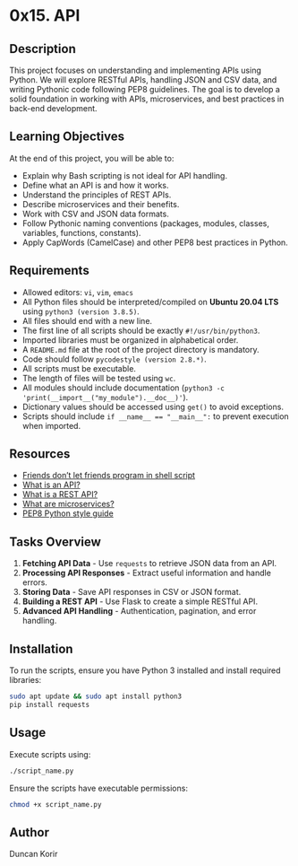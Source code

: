 # 0x15. API

## Description
This project focuses on understanding and implementing APIs using Python. We will explore RESTful APIs, handling JSON and CSV data, and writing Pythonic code following PEP8 guidelines. The goal is to develop a solid foundation in working with APIs, microservices, and best practices in back-end development.

## Learning Objectives
At the end of this project, you will be able to:
- Explain why Bash scripting is not ideal for API handling.
- Define what an API is and how it works.
- Understand the principles of REST APIs.
- Describe microservices and their benefits.
- Work with CSV and JSON data formats.
- Follow Pythonic naming conventions (packages, modules, classes, variables, functions, constants).
- Apply CapWords (CamelCase) and other PEP8 best practices in Python.

## Requirements
- Allowed editors: `vi`, `vim`, `emacs`
- All Python files should be interpreted/compiled on **Ubuntu 20.04 LTS** using `python3 (version 3.8.5)`.
- All files should end with a new line.
- The first line of all scripts should be exactly `#!/usr/bin/python3`.
- Imported libraries must be organized in alphabetical order.
- A `README.md` file at the root of the project directory is mandatory.
- Code should follow `pycodestyle (version 2.8.*)`.
- All scripts must be executable.
- The length of files will be tested using `wc`.
- All modules should include documentation (`python3 -c 'print(__import__("my_module").__doc__)'`).
- Dictionary values should be accessed using `get()` to avoid exceptions.
- Scripts should include `if __name__ == "__main__":` to prevent execution when imported.

## Resources
- [Friends don’t let friends program in shell script](https://example.com)
- [What is an API?](https://example.com)
- [What is a REST API?](https://example.com)
- [What are microservices?](https://example.com)
- [PEP8 Python style guide](https://example.com)

## Tasks Overview
1. **Fetching API Data** - Use `requests` to retrieve JSON data from an API.
2. **Processing API Responses** - Extract useful information and handle errors.
3. **Storing Data** - Save API responses in CSV or JSON format.
4. **Building a REST API** - Use Flask to create a simple RESTful API.
5. **Advanced API Handling** - Authentication, pagination, and error handling.

## Installation
To run the scripts, ensure you have Python 3 installed and install required libraries:
```sh
sudo apt update && sudo apt install python3
pip install requests
```

## Usage
Execute scripts using:
```sh
./script_name.py
```
Ensure the scripts have executable permissions:
```sh
chmod +x script_name.py
```

## Author
Duncan Korir